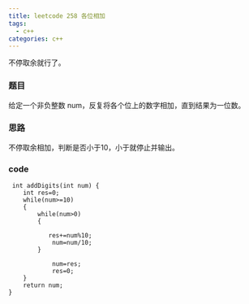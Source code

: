 ```yaml
---
title: leetcode 258 各位相加
tags:
  - c++ 
categories: c++ 
---
```

不停取余就行了。
<!-- more -->

### 题目
给定一个非负整数 num，反复将各个位上的数字相加，直到结果为一位数。
### 思路
不停取余相加，判断是否小于10，小于就停止并输出。
### code
     int addDigits(int num) {
        int res=0;
        while(num>=10)
        {
            while(num>0)
            {

               res+=num%10;
                num=num/10;
            }
            
                num=res;
                res=0;
        }
        return num;
    }


